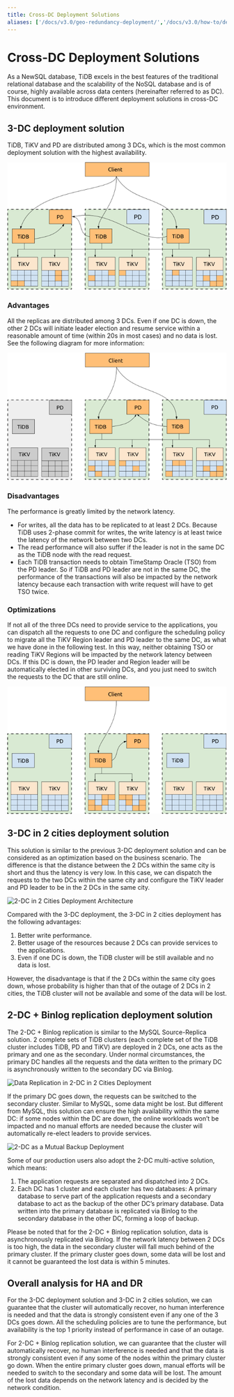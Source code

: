 ```yaml
---
title: Cross-DC Deployment Solutions
aliases: ['/docs/v3.0/geo-redundancy-deployment/','/docs/v3.0/how-to/deploy/geographic-redundancy/overview/','/docs/op-guide/cross-dc-deployment/']
---
```


# Cross-DC Deployment Solutions

As a NewSQL database, TiDB excels in the best features of the traditional relational database and the scalability of the NoSQL database and is of course, highly available across data centers (hereinafter referred to as DC). This document is to introduce different deployment solutions in cross-DC environment.

## 3-DC deployment solution

TiDB, TiKV and PD are distributed among 3 DCs, which is the most common deployment solution with the highest availability.

![3-DC Deployment Architecture](/media/deploy-3dc.png)

### Advantages

All the replicas are distributed among 3 DCs. Even if one DC is down, the other 2 DCs will initiate leader election and resume service within a reasonable amount of time (within 20s in most cases) and no data is lost. See the following diagram for more information:

![Disaster Recovery for 3-DC Deployment](/media/deploy-3dc-dr.png)

### Disadvantages

The performance is greatly limited by the network latency.

- For writes, all the data has to be replicated to at least 2 DCs. Because TiDB uses 2-phase commit for writes, the write latency is at least twice the latency of the network between two DCs.
- The read performance will also suffer if the leader is not in the same DC as the TiDB node with the read request.
- Each TiDB transaction needs to obtain TimeStamp Oracle (TSO) from the PD leader. So if TiDB and PD leader are not in the same DC, the performance of the transactions will also be impacted by the network latency because each transaction with write request will have to get TSO twice.

### Optimizations

If not all of the three DCs need to provide service to the applications, you can dispatch all the requests to one DC and configure the scheduling policy to migrate all the TiKV Region leader and PD leader to the same DC, as what we have done in the following test. In this way, neither obtaining TSO or reading TiKV Regions will be impacted by the network latency between DCs. If this DC is down, the PD leader and Region leader will be automatically elected in other surviving DCs, and you just need to switch the requests to the DC that are still online.

![Read Performance Optimized 3-DC Deployment](/media/deploy-3dc-optimize.png)

## 3-DC in 2 cities deployment solution

This solution is similar to the previous 3-DC deployment solution and can be considered as an optimization based on the business scenario. The difference is that the distance between the 2 DCs within the same city is short and thus the latency is very low. In this case, we can dispatch the requests to the two DCs within the same city and configure the TiKV leader and PD leader to be in the 2 DCs in the same city.

![2-DC in 2 Cities Deployment Architecture](/media/deploy-2city3dc.png)

Compared with the 3-DC deployment, the 3-DC in 2 cities deployment has the following advantages:

1. Better write performance.
2. Better usage of the resources because 2 DCs can provide services to the applications.
3. Even if one DC is down, the TiDB cluster will be still available and no data is lost.

However, the disadvantage is that if the 2 DCs within the same city goes down, whose probability is higher than that of the outage of 2 DCs in 2 cities, the TiDB cluster will not be available and some of the data will be lost.

## 2-DC + Binlog replication deployment solution

The 2-DC + Binlog replication is similar to the MySQL Source-Replica solution. 2 complete sets of TiDB clusters (each complete set of the TiDB cluster includes TiDB, PD and TiKV) are deployed in 2 DCs, one acts as the primary and one as the secondary. Under normal circumstances, the primary DC handles all the requests and the data written to the primary DC is asynchronously written to the secondary DC via Binlog.

![Data Replication in 2-DC in 2 Cities Deployment](/media/deploy-binlog.png)

If the primary DC goes down, the requests can be switched to the secondary cluster. Similar to MySQL, some data might be lost. But different from MySQL, this solution can ensure the high availability within the same DC: if some nodes within the DC are down, the online workloads won’t be impacted and no manual efforts are needed because the cluster will automatically re-elect leaders to provide services.

![2-DC as a Mutual Backup Deployment](/media/deploy-backup.png)

Some of our production users also adopt the 2-DC multi-active solution, which means:

1. The application requests are separated and dispatched into 2 DCs.
2. Each DC has 1 cluster and each cluster has two databases: A primary database to serve part of the application requests and a secondary database to act as the backup of the other DC’s primary database. Data written into the primary database is replicated via Binlog to the secondary database in the other DC, forming a loop of backup.

Please be noted that for the 2-DC + Binlog replication solution, data is asynchronously replicated via Binlog. If the network latency between 2 DCs is too high, the data in the secondary cluster will fall much behind of the primary cluster. If the primary cluster goes down, some data will be lost and it cannot be guaranteed the lost data is within 5 minutes.

## Overall analysis for HA and DR

For the 3-DC deployment solution and 3-DC in 2 cities solution, we can guarantee that the cluster will automatically recover, no human interference is needed and that the data is strongly consistent even if any one of the 3 DCs goes down. All the scheduling policies are to tune the performance, but availability is the top 1 priority instead of performance in case of an outage.

For 2-DC + Binlog replication solution,  we can guarantee that the cluster will automatically recover, no human interference is needed and that the data is strongly consistent even if any some of the nodes within the primary cluster go down. When the entire primary cluster goes down, manual efforts will be needed to switch to the secondary and some data will be lost. The amount of the lost data depends on the network latency and is decided by the network condition.
